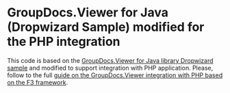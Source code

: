 GroupDocs.Viewer for Java (Dropwizard Sample) modified for the PHP integration
==============================================================================

This code is based on the [GroupDocs.Viewer for Java library Dropwizard sample](https://github.com/groupdocs/groupdocs-viewer-java-dropwizard-sample/) and modified to support integration with PHP application.
Please, follow to the full [guide on the GroupDocs.Viewer integration with PHP based on the F3 framework](http://groupdocs.com/docs/display/viewerjava/How+to+Integrate+the+GroupDocs.Viewer+for+Java+Library+into+Your+PHP+Web+App).
